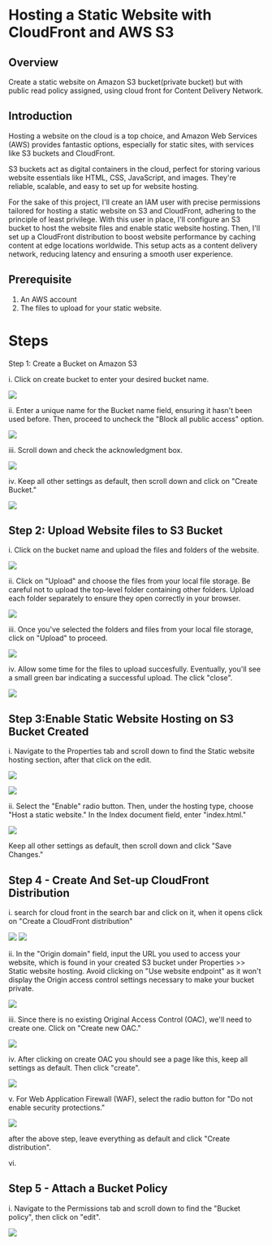 # Hosting a Static Website with CloudFront and AWS S3

## Overview

Create a static website on Amazon S3 bucket(private bucket) but with public read policy assigned, using cloud front for Content Delivery Network.

## Introduction

Hosting a website on the cloud is a top choice, and Amazon Web Services (AWS) provides fantastic options, especially for static sites, with services like S3 buckets and CloudFront. 

S3 buckets act as digital containers in the cloud, perfect for storing various website essentials like HTML, CSS, JavaScript, and images. They're reliable, scalable, and easy to set up for website hosting.

For the sake of this project, I'll create an IAM user with precise permissions tailored for hosting a static website on S3 and CloudFront, adhering to the principle of least privilege. With this user in place, I'll configure an S3 bucket to host the website files and enable static website hosting. Then, I'll set up a CloudFront distribution to boost website performance by caching content at edge locations worldwide. This setup acts as a content delivery network, reducing latency and ensuring a smooth user experience.

## Prerequisite

1. An AWS account
2. The files to upload for your static website.

# Steps

Step 1: Create a Bucket on Amazon S3

i. Click on create bucket to enter your desired bucket name.

![](images/1create-bucket.png)

ii. Enter a unique name for the Bucket name field, ensuring it hasn't been used before. Then, proceed to uncheck the "Block all public access" option.

![](images/2nameinput.png)

iii. Scroll down and check the acknowledgment box.

![](images/3scrolldown.png)

iv. Keep all other settings as default, then scroll down and click on "Create Bucket."

![](images/4keepevery.png)

## Step 2: Upload Website files to S3 Bucket

i. Click on the bucket name and upload the files and folders of the website.

![](images/5click-on-the-buck.png)

ii. Click on "Upload" and choose the files from your local file storage. Be careful not to upload the top-level folder containing other folders. Upload each folder separately to ensure they open correctly in your browser.

![](images/6upload-1.png)

iii. Once you've selected the folders and files from your local file storage, click on "Upload" to proceed.

![](images/6upload-2.png)

iv. Allow some time for the files to upload succesfully. Eventually, you'll see a small green bar indicating a successful upload. The click "close".

![](images/6uploadsuc2.png)

## Step 3:Enable Static Website Hosting on S3 Bucket Created

i. Navigate to the Properties tab and scroll down to find the Static website hosting section, after that click on the edit.

![](images/7propertysec1.png)

![](images/7propertysec2.png)

ii. Select the "Enable" radio button. Then, under the hosting type, choose "Host a static website." In the Index document field, enter "index.html."

![](images/8statichosting1.png)

Keep all other settings as default, then scroll down and click "Save Changes."

## Step 4 - Create And Set-up CloudFront Distribution

i. search for cloud front in the search bar and click on it, when it opens click on "Create a CloudFront distribution"

![](images/10cloudfront1.png)
![](images/10cloudfront2.png)


ii. In the "Origin domain" field, input the URL you used to access your website, which is found in your created S3 bucket under Properties >> Static website hosting. Avoid clicking on "Use website endpoint" as it won't display the Origin access control settings necessary to make your bucket private.

![](images/10cloudfront3.png)

iii. Since there is no existing Original Access Control (OAC), we'll need to create one. Click on "Create new OAC."

![](images/10cloudfront4.png)

iv. After clicking on create OAC you should see a page like this, keep all settings as default. Then click "create".

![](images/10cloudfront5.png)

v. For Web Application Firewall (WAF), select the radio button for "Do not enable security protections."

![](images/10cloudfront6.png)

after the above step, leave everything as default and click "Create distribution".

vi. 


















## Step 5 - Attach a Bucket Policy

i. Navigate to the Permissions tab and scroll down to find the "Bucket policy", then click on "edit".

![](images/9bucketpol1.png)

